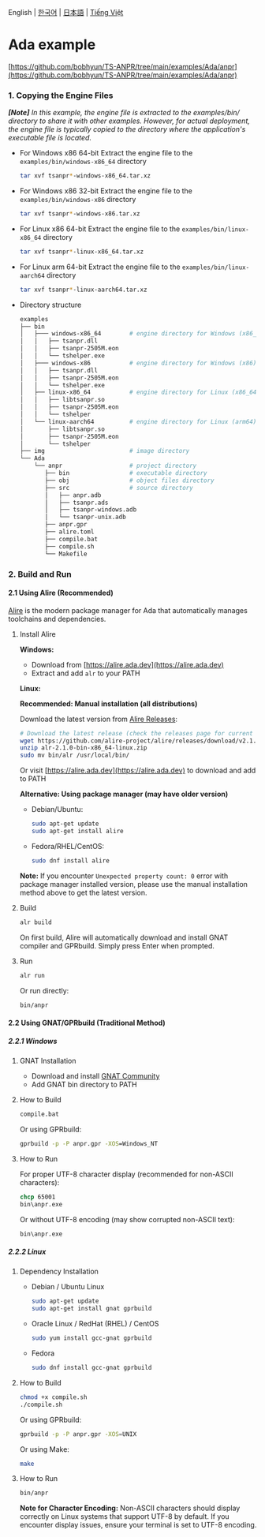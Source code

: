 English | [한국어](doc.i18n/ko-KR/) | [日本語](doc.i18n/ja-JP/) | [Tiếng Việt](doc.i18n/vi-VN/)

# Ada example

[https://github.com/bobhyun/TS-ANPR/tree/main/examples/Ada/anpr](https://github.com/bobhyun/TS-ANPR/tree/main/examples/Ada/anpr)

### 1. Copying the Engine Files

_**[Note]** In this example, the engine file is extracted to the examples/bin/ directory to share it with other examples. However, for actual deployment, the engine file is typically copied to the directory where the application's executable file is located._

- For Windows x86 64-bit
  Extract the engine file to the `examples/bin/windows-x86_64` directory
  ```sh
  tar xvf tsanpr*-windows-x86_64.tar.xz
  ```
- For Windows x86 32-bit
  Extract the engine file to the `examples/bin/windows-x86` directory
  ```sh
  tar xvf tsanpr*-windows-x86.tar.xz
  ```
- For Linux x86 64-bit
  Extract the engine file to the `examples/bin/linux-x86_64` directory
  ```sh
  tar xvf tsanpr*-linux-x86_64.tar.xz
  ```
- For Linux arm 64-bit
  Extract the engine file to the `examples/bin/linux-aarch64` directory
  ```sh
  tar xvf tsanpr*-linux-aarch64.tar.xz
  ```
- Directory structure
  ```sh
  examples
  ├── bin
  │   ├─── windows-x86_64        # engine directory for Windows (x86_64)
  │   │   ├── tsanpr.dll
  │   │   ├── tsanpr-2505M.eon
  │   │   └── tshelper.exe
  │   ├─── windows-x86           # engine directory for Windows (x86)
  │   │   ├── tsanpr.dll
  │   │   ├── tsanpr-2505M.eon
  │   │   └── tshelper.exe
  │   ├── linux-x86_64           # engine directory for Linux (x86_64)
  │   │   ├── libtsanpr.so
  │   │   ├── tsanpr-2505M.eon
  │   │   └── tshelper
  │   └── linux-aarch64          # engine directory for Linux (arm64)
  │       ├── libtsanpr.so
  │       ├── tsanpr-2505M.eon
  │       └── tshelper
  ├── img                        # image directory
  └── Ada
      └── anpr                   # project directory
         ├── bin                 # executable directory
         ├── obj                 # object files directory
         ├── src                 # source directory
         │   ├── anpr.adb
         │   ├── tsanpr.ads
         │   ├── tsanpr-windows.adb
         │   └── tsanpr-unix.adb
         ├── anpr.gpr
         ├── alire.toml
         ├── compile.bat
         ├── compile.sh
         └── Makefile
  ```

### 2. Build and Run

#### 2.1 Using Alire (Recommended)

[Alire](https://alire.ada.dev/) is the modern package manager for Ada that automatically manages toolchains and dependencies.

1. Install Alire

   **Windows:**

   - Download from [https://alire.ada.dev](https://alire.ada.dev)
   - Extract and add `alr` to your PATH

   **Linux:**

   **Recommended: Manual installation (all distributions)**

   Download the latest version from [Alire Releases](https://github.com/alire-project/alire/releases):

   ```sh
   # Download the latest release (check the releases page for current version)
   wget https://github.com/alire-project/alire/releases/download/v2.1.0/alr-2.1.0-bin-x86_64-linux.zip
   unzip alr-2.1.0-bin-x86_64-linux.zip
   sudo mv bin/alr /usr/local/bin/
   ```

   Or visit [https://alire.ada.dev](https://alire.ada.dev) to download and add to PATH

   **Alternative: Using package manager (may have older version)**

   - Debian/Ubuntu:
     ```sh
     sudo apt-get update
     sudo apt-get install alire
     ```
   - Fedora/RHEL/CentOS:
     ```sh
     sudo dnf install alire
     ```

   **Note:** If you encounter `Unexpected property count: 0` error with package manager installed version, please use the manual installation method above to get the latest version.

2. Build

   ```sh
   alr build
   ```

   On first build, Alire will automatically download and install GNAT compiler and GPRbuild. Simply press Enter when prompted.

3. Run

   ```sh
   alr run
   ```

   Or run directly:

   ```sh
   bin/anpr
   ```

#### 2.2 Using GNAT/GPRbuild (Traditional Method)

##### 2.2.1 Windows

1. GNAT Installation

   - Download and install [GNAT Community](https://www.adacore.com/download)
   - Add GNAT bin directory to PATH

2. How to Build

   ```cmd
   compile.bat
   ```

   Or using GPRbuild:

   ```cmd
   gprbuild -p -P anpr.gpr -XOS=Windows_NT
   ```

3. How to Run

   For proper UTF-8 character display (recommended for non-ASCII characters):

   ```cmd
   chcp 65001
   bin\anpr.exe
   ```

   Or without UTF-8 encoding (may show corrupted non-ASCII text):

   ```cmd
   bin\anpr.exe
   ```

##### 2.2.2 Linux

1. Dependency Installation

   - Debian / Ubuntu Linux

     ```sh
     sudo apt-get update
     sudo apt-get install gnat gprbuild
     ```

   - Oracle Linux / RedHat (RHEL) / CentOS

     ```sh
     sudo yum install gcc-gnat gprbuild
     ```

   - Fedora

     ```sh
     sudo dnf install gcc-gnat gprbuild
     ```

2. How to Build

   ```sh
   chmod +x compile.sh
   ./compile.sh
   ```

   Or using GPRbuild:

   ```sh
   gprbuild -p -P anpr.gpr -XOS=UNIX
   ```

   Or using Make:

   ```sh
   make
   ```

3. How to Run

   ```sh
   bin/anpr
   ```

   **Note for Character Encoding:**
   Non-ASCII characters should display correctly on Linux systems that support UTF-8 by default. If you encounter display issues, ensure your terminal is set to UTF-8 encoding.
